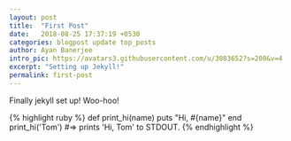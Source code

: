 ```yaml
---
layout: post
title:  "First Post"
date:   2018-08-25 17:37:19 +0530
categories: blogpost update top_posts
author: Ayan Banerjee
intro_pic: https://avatars3.githubusercontent.com/u/3083652?s=200&v=4
excerpt: "Setting up Jekyll!"
permalink: first-post
---
```


Finally jekyll set up! Woo-hoo!

{% highlight ruby %}
def print_hi(name)
  puts "Hi, #{name}"
end
print_hi('Tom')
#=> prints 'Hi, Tom' to STDOUT.
{% endhighlight %}
